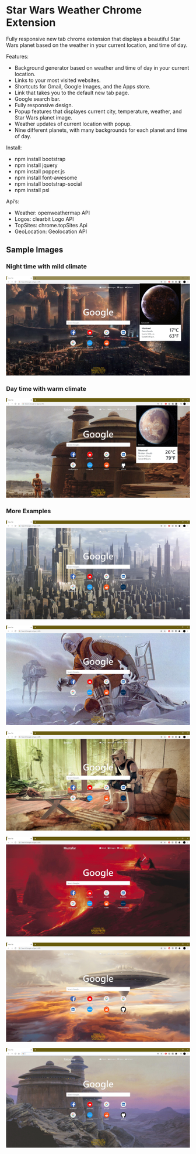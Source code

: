 # Star Wars Weather Chrome Extension
Fully responsive new tab chrome extension that displays a beautiful Star Wars planet based on the weather in your current location, and time of day.

Features:
- Background generator based on weather and time of day in your current location.
- Links to your most visited websites.
- Shortcuts for Gmail, Google Images, and the Apps store.
- Link that takes you to the default new tab page.
- Google search bar.
- Fully responsive design. 
- Popup features that displayes current city, temperature, weather, and Star Wars planet image.
- Weather updates of current location with popup.
- Nine different planets, with many backgrounds for each planet and time of day.

Install:
- npm install bootstrap
- npm install jquery
- npm install popper.js
- npm install font-awesome
- npm install bootstrap-social
- npm install psl

Api’s:
- Weather: openweathermap API
- Logos: clearbit Logo API
- TopSites: chrome.topSites Api
- GeoLocation: Geolocation API

## Sample Images

### Night time with mild climate
![Image1](img/AppExample/sample1.JPG)

### Day time with warm climate
![Image8](img/AppExample/sample8.JPG)

### More Examples
![Image2](img/AppExample/sample2.JPG)

![Image3](img/AppExample/sample3.JPG)

![Image4](img/AppExample/sample4.JPG)

![Image5](img/AppExample/sample5.JPG)

![Image6](img/AppExample/sample6.JPG)

![Image7](img/AppExample/sample7.JPG)
